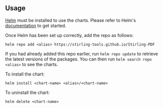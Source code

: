 ## Usage

[Helm](https://helm.sh) must be installed to use the charts.  Please refer to
Helm's [documentation](https://helm.sh/docs) to get started.

Once Helm has been set up correctly, add the repo as follows:

  `helm repo add <alias> https://stirling-tools.github.io/Stirling-PDF`

If you had already added this repo earlier, run `helm repo update` to retrieve
the latest versions of the packages.  You can then run `helm search repo <alias>` to see the charts.

To install the <chart-name> chart:

    helm install <chart-name> <alias>/<chart-name>

To uninstall the chart:

    helm delete <chart-name>

